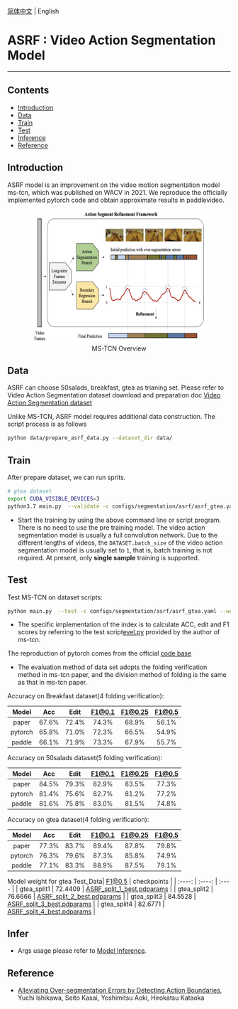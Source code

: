 [简体中文](../../../zh-CN/model_zoo/segmentation/asrf.md) | English

# ASRF : Video Action Segmentation Model

---
## Contents

- [Introduction](#Introduction)
- [Data](#Data)
- [Train](#Train)
- [Test](#Test)
- [Inference](#Inference)
- [Reference](#Reference)

## Introduction

ASRF model is an improvement on the video motion segmentation model ms-tcn, which was published on WACV in 2021. We reproduce the officially implemented pytorch code and obtain approximate results in paddlevideo.

<p align="center">
<img src="../../../images/asrf.png" height=300 width=400 hspace='10'/> <br />
MS-TCN Overview
</p>

## Data

ASRF can choose 50salads, breakfast, gtea as trianing set. Please refer to Video Action Segmentation dataset download and preparation doc [Video Action Segmentation dataset](../../dataset/SegmentationDataset.md)

Unlike MS-TCN, ASRF model requires additional data construction. The script process is as follows
```bash
python data/prepare_asrf_data.py --dataset_dir data/
```

## Train

After prepare dataset, we can run sprits.

```bash
# gtea dataset
export CUDA_VISIBLE_DEVICES=3
python3.7 main.py  --validate -c configs/segmentation/asrf/asrf_gtea.yaml
```

- Start the training by using the above command line or script program. There is no need to use the pre training model. The video action segmentation model is usually a full convolution network. Due to the different lengths of videos, the `DATASET.batch_size` of the video action segmentation model is usually set to `1`, that is, batch training is not required. At present, only **single sample** training is supported.

## Test

Test MS-TCN on dataset scripts:

```bash
python main.py  --test -c configs/segmentation/asrf/asrf_gtea.yaml --weights=./output/ASRF/ASRF_split_1_best.pdparams
```

- The specific implementation of the index is to calculate ACC, edit and F1 scores by referring to the test script[evel.py](https://github.com/yabufarha/ms-tcn/blob/master/eval.py) provided by the author of ms-tcn.

The reproduction of pytorch comes from the official [code base](https://github.com/yiskw713/asrf)

- The evaluation method of data set adopts the folding verification method in ms-tcn paper, and the division method of folding is the same as that in ms-tcn paper.

Accuracy on Breakfast dataset(4 folding verification):

| Model | Acc | Edit | F1@0.1 | F1@0.25 | F1@0.5 |
| :---: | :---: | :---: | :---: | :---: | :---: |
| paper | 67.6% | 72.4% | 74.3% | 68.9% | 56.1% |
| pytorch | 65.8% | 71.0% | 72.3% | 66.5% | 54.9% |
| paddle | 66.1% | 71.9% | 73.3% | 67.9% | 55.7% |

Accuracy on 50salads dataset(5 folding verification):

| Model | Acc | Edit | F1@0.1 | F1@0.25 | F1@0.5 |
| :---: | :---: | :---: | :---: | :---: | :---: |
| paper | 84.5% | 79.3% | 82.9% | 83.5% | 77.3% |
| pytorch | 81.4% | 75.6% | 82.7% | 81.2% | 77.2% |
| paddle | 81.6% | 75.8% | 83.0% | 81.5% | 74.8% |

Accuracy on gtea dataset(4 folding verification):

| Model | Acc | Edit | F1@0.1 | F1@0.25 | F1@0.5 |
| :---: | :---: | :---: | :---: | :---: | :---: |
| paper | 77.3% | 83.7% | 89.4% | 87.8% | 79.8% |
| pytorch | 76.3% | 79.6% | 87.3% | 85.8% | 74.9% |
| paddle | 77.1% | 83.3% | 88.9% | 87.5% | 79.1% |

Model weight for gtea
Test_Data| F1@0.5 | checkpoints |
| :----: | :----: | :---- |
| gtea_split1 | 72.4409 | [ASRF_split_1_best.pdparams](https://videotag.bj.bcebos.com/PaddleVideo-release2.2/ASRF_split_1_best.pdparams) |
| gtea_split2 | 76.6666 | [ASRF_split_2_best.pdparams](https://videotag.bj.bcebos.com/PaddleVideo-release2.2/ASRF_split_2_best.pdparams) |
| gtea_split3 | 84.5528 | [ASRF_split_3_best.pdparams](https://videotag.bj.bcebos.com/PaddleVideo-release2.2/ASRF_split_3_best.pdparams) |
| gtea_split4 | 82.6771 | [ASRF_split_4_best.pdparams](https://videotag.bj.bcebos.com/PaddleVideo-release2.2/ASRF_split_4_best.pdparams) |

## Infer

- Args usage please refer to [Model Inference](https://github.com/PaddlePaddle/PaddleVideo/blob/release/2.0/docs/zh-CN/start.md#2-%E6%A8%A1%E5%9E%8B%E6%8E%A8%E7%90%86).


## Reference

- [Alleviating Over-segmentation Errors by Detecting Action Boundaries](https://arxiv.org/pdf/2007.06866v1.pdf), Yuchi Ishikawa, Seito Kasai, Yoshimitsu Aoki, Hirokatsu Kataoka
